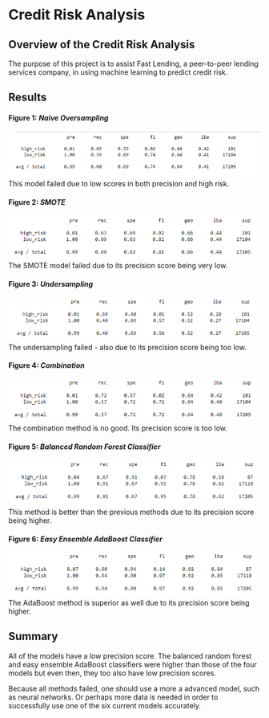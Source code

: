 # Credit Risk Analysis

## Overview of the Credit Risk Analysis
The purpose of this project is to assist Fast Lending, a peer-to-peer lending services company, in using machine learning to predict credit risk. 


## Results 
#### Figure 1: *Naive Oversampling*
![](Images/naive_oversampling.png)  
This model failed due to low scores in both precision and high risk.

#### Figure 2: *SMOTE*
![](Images/SMOTE.png)  
The SMOTE model failed due to its precision score being very low.

#### Figure 3: *Undersampling*
![](Images/Undersampling.png)  
The undersampling failed - also due to its precision score being too low.

#### Figure 4: *Combination*
![](Images/combination.png)  
The combination method is no good. Its precision score is too low.

#### Figure 5: *Balanced Random Forest Classifier*
![](Images/balanced_rforest_classifier.png) 
This method is better than the previous methods due to its precision score being higher. 

#### Figure 6: *Easy Ensemble AdaBoost Classifier*
![](Images/easy_ensemble_adaboost_classifier.png)  
The AdaBoost method is superior as well due to its precision score being higher.

## Summary
All of the models have a low precision score. The balanced random forest and easy ensemble AdaBoost classifiers were higher than those of the four models but even then, they too also have low precision scores.  

Because all methods failed, one should use a more a advanced model, such as neural networks. Or perhaps more data is needed in order to successfully use one of the six current models accurately.